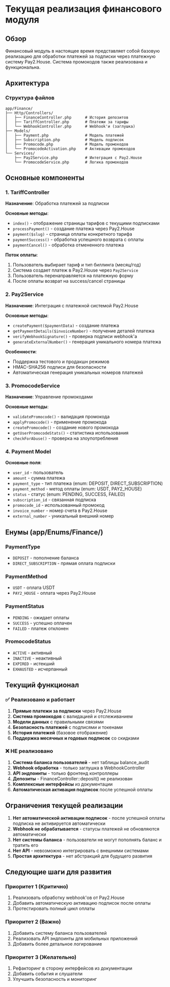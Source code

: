 # Текущая реализация финансового модуля

## Обзор

Финансовый модуль в настоящее время представляет собой базовую реализацию для обработки платежей за подписки через платежную систему Pay2.House. Система промокодов также реализована и функциональна.

## Архитектура

### Структура файлов
```
app/Finance/
├── Http/Controllers/
│   ├── FinanceController.php      # История депозитов
│   ├── TariffController.php       # Платежи за тарифы
│   └── WebhookController.php      # Webhook'и (заглушка)
├── Models/
│   ├── Payment.php                # Модель платежей
│   ├── Subscription.php           # Модель подписок
│   ├── Promocode.php              # Модель промокодов
│   └── PromocodeActivation.php    # Активации промокодов
└── Services/
    ├── Pay2Service.php            # Интеграция с Pay2.House
    └── PromocodeService.php       # Логика промокодов
```

## Основные компоненты

### 1. TariffController
**Назначение**: Обработка платежей за подписки

**Основные методы**:
- `index()` - отображение страницы тарифов с текущими подписками
- `processPayment()` - создание платежа через Pay2.House
- `payment($slug)` - страница оплаты конкретного тарифа
- `paymentSuccess()` - обработка успешного возврата с оплаты
- `paymentCancel()` - обработка отмененного платежа

**Поток оплаты**:
1. Пользователь выбирает тариф и тип биллинга (месяц/год)
2. Система создает платеж в Pay2.House через `Pay2Service`
3. Пользователь перенаправляется на платежную форму
4. После оплаты возврат на success/cancel страницы

### 2. Pay2Service
**Назначение**: Интеграция с платежной системой Pay2.House

**Основные методы**:
- `createPayment($paymentData)` - создание платежа
- `getPaymentDetails($invoiceNumber)` - получение деталей платежа
- `verifyWebhookSignature()` - проверка подписи webhook'а
- `generateExternalNumber()` - генерация уникального номера платежа

**Особенности**:
- Поддержка тестового и продакшн режимов
- HMAC-SHA256 подписи для безопасности
- Автоматическая генерация уникальных номеров платежей

### 3. PromocodeService
**Назначение**: Управление промокодами

**Основные методы**:
- `validatePromocode()` - валидация промокода
- `applyPromocode()` - применение промокода
- `createPromocode()` - создание нового промокода
- `getUserPromocodeStats()` - статистика использования
- `checkForAbuse()` - проверка на злоупотребления

### 4. Payment Model
**Основные поля**:
- `user_id` - пользователь
- `amount` - сумма платежа
- `payment_type` - тип платежа (enum: DEPOSIT, DIRECT_SUBSCRIPTION)
- `payment_method` - метод оплаты (enum: USDT, PAY2_HOUSE)
- `status` - статус (enum: PENDING, SUCCESS, FAILED)
- `subscription_id` - связанная подписка
- `promocode_id` - использованный промокод
- `invoice_number` - номер счета в Pay2.House
- `external_number` - уникальный внешний номер

## Енумы (app/Enums/Finance/)

### PaymentType
- `DEPOSIT` - пополнение баланса
- `DIRECT_SUBSCRIPTION` - прямая оплата подписки

### PaymentMethod
- `USDT` - оплата USDT
- `PAY2_HOUSE` - оплата через Pay2.House

### PaymentStatus
- `PENDING` - ожидает оплаты
- `SUCCESS` - успешно оплачен
- `FAILED` - платеж отклонен

### PromocodeStatus
- `ACTIVE` - активный
- `INACTIVE` - неактивный
- `EXPIRED` - истекший
- `EXHAUSTED` - исчерпанный

## Текущий функционал

### ✅ Реализовано и работает
1. **Прямые платежи за подписки** через Pay2.House
2. **Система промокодов** с валидацией и отслеживанием
3. **Модели данных** с правильными связями
4. **Безопасность платежей** с подписями и токенами
5. **История платежей** (базовое отображение)
6. **Поддержка месячных и годовых подписок** со скидками

### ❌ НЕ реализовано
1. **Система баланса пользователей** - нет таблицы balance_audit
2. **Webhook обработка** - только заглушка в WebhookController
3. **API эндпоинты** - только фронтенд контроллеры
4. **Депозиты** - FinanceController::deposit() не реализован
5. **Комплексные интерфейсы** из документации
6. **Автоматическая активация подписок** после успешной оплаты

## Ограничения текущей реализации

1. **Нет автоматической активации подписок** - после успешной оплаты подписка не активируется автоматически
2. **Webhook не обрабатывается** - статусы платежей не обновляются автоматически
3. **Нет системы баланса** - пользователи не могут пополнять баланс и тратить его
4. **Нет API** - невозможно интегрировать с внешними системами
5. **Простая архитектура** - нет абстракций для будущего развития

## Следующие шаги для развития

### Приоритет 1 (Критично)
1. Реализовать обработку webhook'ов от Pay2.House
2. Добавить автоматическую активацию подписок после оплаты
3. Протестировать полный цикл оплаты

### Приоритет 2 (Важно)
1. Добавить систему баланса пользователей
2. Реализовать API эндпоинты для мобильных приложений
3. Добавить более детальное логирование

### Приоритет 3 (Желательно)
1. Рефакторинг в сторону интерфейсов из документации
2. Добавить события и слушатели
3. Улучшить безопасность и мониторинг